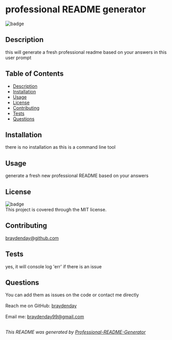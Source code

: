 
<h1 text-align="center">professional README generator</h1>
  
![badge](https://img.shields.io/badge/license-MIT-brightgreen)<br>

## Description
this will generate a fresh professional readme based on your answers in this user prompt

## Table of Contents
- [Description](#description)
- [Installation](#installation)
- [Usage](#usage)
- [License](#license)
- [Contributing](#contributing)
- [Tests](#tests)
- [Questions](#questions)

## Installation
there is no installation as this is a command line tool

## Usage
generate a fresh new professional README based on your answers

## License
![badge](https://img.shields.io/badge/license-MIT-brightgreen)
<br>
This project is covered through the MIT license. 

## Contributing
braydenday@github.com

## Tests
yes, it will console log 'err' if there is an issue

## Questions
You can add them as issues on the code or contact me directly<br>
<br>
Reach me on GitHub: [braydenday](https://github.com/braydenday)<br>
<br>
Email me: braydenday99@gmail.com<br><br>

_This README was generated by [Professional-README-Generator](https://github.com/braydenday/Professional-README-Generator)_
    